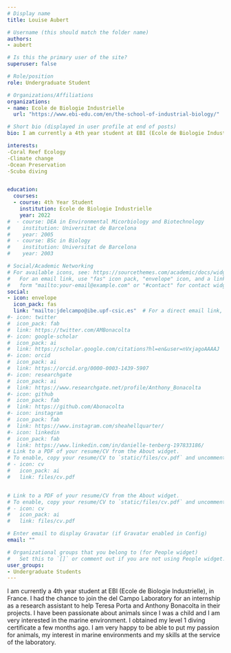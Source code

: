 ```yaml
---
# Display name
title: Louise Aubert

# Username (this should match the folder name)
authors:
- aubert

# Is this the primary user of the site?
superuser: false

# Role/position
role: Undergraduate Student

# Organizations/Affiliations
organizations:
- name: Ecole de Biologie Industrielle
  url: "https://www.ebi-edu.com/en/the-school-of-industrial-biology/"

# Short bio (displayed in user profile at end of posts)
bio: I am currently a 4th year student at EBI (Ecole de Biologie Industrielle), in France. I had the chance to join the del Campo Laboratory at the Institut de Biologia Evolutiva (CSIC-UPF)for an internship as a research assistant.

interests:
-Coral Reef Ecology
-Climate change
-Ocean Preservation
-Scuba diving


education:
  courses:
  - course: 4th Year Student
    institution: Ecole de Biologie Industrielle
    year: 2022
#  - course: DEA in Environmental Micorbiology and Biotechnology
#    institution: Universitat de Barcelona
#    year: 2005
#  - course: BSc in Biology
#    institution: Universitat de Barcelona
#    year: 2003

# Social/Academic Networking
# For available icons, see: https://sourcethemes.com/academic/docs/widgets/#icons
#   For an email link, use "fas" icon pack, "envelope" icon, and a link in the
#   form "mailto:your-email@example.com" or "#contact" for contact widget.
social:
- icon: envelope
  icon_pack: fas
  link: "mailto:jdelcampo@ibe.upf-csic.es"  # For a direct email link, use "mailto:test@example.org".
#- icon: twitter
#  icon_pack: fab
#  link: https://twitter.com/AMBonacolta
#- icon: google-scholar
#  icon_pack: ai
#  link: https://scholar.google.com/citations?hl=en&user=nVxjagoAAAAJ
#- icon: orcid
#  icon_pack: ai
#  link: https://orcid.org/0000-0003-1439-5907
#- icon: researchgate
#  icon_pack: ai
#  link: https://www.researchgate.net/profile/Anthony_Bonacolta
#- icon: github
#  icon_pack: fab
#  link: https://github.com/Abonacolta
#- icon: instagram
#  icon_pack: fab
#  link: https://www.instagram.com/sheahellquarter/
#- icon: linkedin
#  icon_pack: fab
#  link: https://www.linkedin.com/in/danielle-tenberg-197833186/
# Link to a PDF of your resume/CV from the About widget.
# To enable, copy your resume/CV to `static/files/cv.pdf` and uncomment the lines below.
# - icon: cv
#   icon_pack: ai
#   link: files/cv.pdf


# Link to a PDF of your resume/CV from the About widget.
# To enable, copy your resume/CV to `static/files/cv.pdf` and uncomment the lines below.
# - icon: cv
#   icon_pack: ai
#   link: files/cv.pdf

# Enter email to display Gravatar (if Gravatar enabled in Config)
email: ""

# Organizational groups that you belong to (for People widget)
#   Set this to `[]` or comment out if you are not using People widget.
user_groups:
- Undergraduate Students
---
```


I am currently a 4th year student at EBI (Ecole de Biologie Industrielle), in France. I had the chance to join the del Campo Laboratory for an internship as a research assistant to help Teresa Porta and Anthony Bonacolta in their projects. I have been passionate about animals since I was a child and I am very interested in the marine environment. I obtained my level 1 diving certificate a few months ago. I am very happy to be able to put my passion for animals, my interest in marine environments and my skills at the service of the laboratory.
